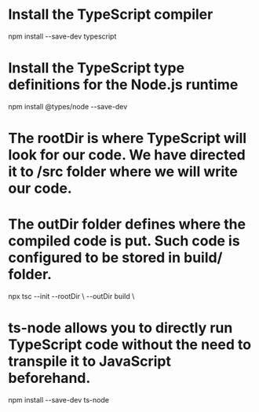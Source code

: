 # Install the TypeScript compiler

npm install --save-dev typescript

# Install the TypeScript type definitions for the Node.js runtime

npm install @types/node --save-dev

# The rootDir is where TypeScript will look for our code. We have directed it to /src folder where we will write our code. 
# The outDir folder defines where the compiled code is put. Such code is configured to be stored in build/ folder.

npx tsc --init --rootDir \ --outDir build \

#  ts-node allows you to directly run TypeScript code without the need to transpile it to JavaScript beforehand.

npm install --save-dev ts-node